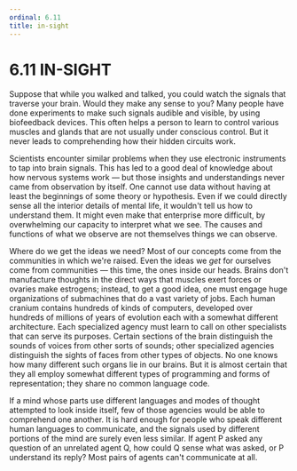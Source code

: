 ```yaml
---
ordinal: 6.11
title: in-sight
---
```


# 6.11 IN-SIGHT 

<p>Suppose that while you walked and talked, you could watch the signals that traverse your brain. Would they make any sense to you? Many people have done experiments to make such signals audible and visible, by using biofeedback devices. This often helps a person to learn to control various muscles and glands that are not usually under conscious control. But it never leads to comprehending how their hidden circuits work.</p>
<p>Scientists encounter similar problems when they use electronic instruments to tap into brain signals. This has led to a good deal of knowledge about how nervous systems work &mdash; but those insights and understandings never came from observation by itself. One cannot use data without having at least the beginnings of some theory or hypothesis. Even if we could directly sense all the interior details of mental life, it wouldn't tell us how to understand them. It might even make that enterprise more difficult, by overwhelming our capacity to interpret what we see. The causes and functions of what we observe are not themselves things we can observe.</p>
<p>Where do we get the ideas we need? Most of our concepts come from the communities in which we're raised. Even the ideas we <em>get</em> for ourselves come from communities &mdash; this time, the ones inside our heads. Brains don't manufacture thoughts in the direct ways that muscles exert forces or ovaries make estrogens; instead, to get a good idea, one must engage huge organizations of submachines that do a vast variety of jobs. Each human cranium contains hundreds of kinds of computers, developed over hundreds of millions of years of evolution each with a somewhat different architecture. Each specialized agency must learn to call on other specialists that can serve its purposes. Certain sections of the brain distinguish the sounds of voices from other sorts of sounds; other specialized agencies distinguish the sights of faces from other types of objects. No one knows how many different such organs lie in our brains. But it is almost certain that they all employ somewhat different types of programming and forms of representation; they share no common language code.</p>
<p>If a mind whose parts use different languages and modes of thought attempted to look inside itself, few of those agencies would be able to comprehend one another. It is hard enough for people who speak different human languages to communicate, and the signals used by different portions of the mind are surely even less similar. If agent P asked any question of an unrelated agent Q, how could Q sense what was asked, or P understand its reply? Most pairs of agents can't communicate at all.</p>